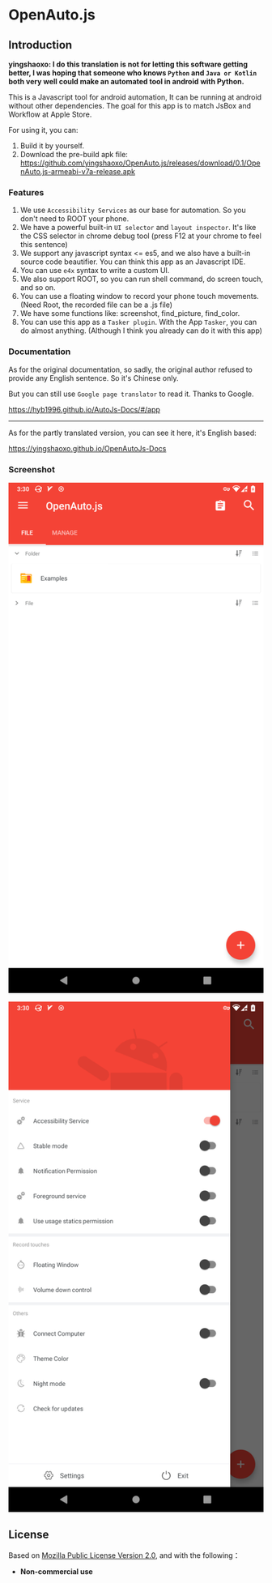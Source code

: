 # OpenAuto.js
## Introduction

**yingshaoxo: I do this translation is not for letting this software getting better, I was hoping that someone who knows `Python` and `Java or Kotlin` both very well could make an automated tool in android with Python.**

This is a Javascript tool for android automation, It can be running at android without other dependencies. The goal for this app is to match JsBox and Workflow at Apple Store.

For using it, you can:

1. Build it by yourself.
2. Download the pre-build apk file: https://github.com/yingshaoxo/OpenAuto.js/releases/download/0.1/OpenAuto.js-armeabi-v7a-release.apk

### Features
1. We use `Accessibility Services` as our base for automation. So you don't need to ROOT your phone.
2. We have a powerful built-in `UI selector` and `layout inspector`. It's like the CSS selector in chrome debug tool (press F12 at your chrome to feel this sentence)
3. We support any javascript syntax <= es5, and we also have a built-in source code beautifier. You can think this app as an Javascript IDE.
4. You can use `e4x` syntax to write a custom UI.
5. We also support ROOT, so you can run shell command, do screen touch, and so on.
6. You can use a floating window to record your phone touch movements. (Need Root, the recorded file can be a .js file)
7. We have some functions like: screenshot, find_picture, find_color.
8. You can use this app as a `Tasker plugin`. With the App `Tasker`, you can do almost anything. (Although I think you already can do it with this app)


### Documentation
As for the original documentation, so sadly, the original author refused to provide any English sentence. So it's Chinese only.

But you can still use `Google page translator` to read it. Thanks to Google.

https://hyb1996.github.io/AutoJs-Docs/#/app

___

As for the partly translated version, you can see it here, it's English based:

https://yingshaoxo.github.io/OpenAutoJs-Docs

### Screenshot

![screenshot1](screen-captures/1.png)

![screenshot2](screen-captures/2.png)


## License
Based on [Mozilla Public License Version 2.0](https://github.com/hyb1996/NoRootScriptDroid/blob/master/LICENSE.md), and with the following：
* **Non-commercial use**
